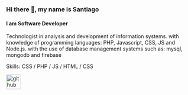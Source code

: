 ### Hi there 👋, my name is Santiago
#### I am Software Developer
Technologist in analysis and development of information systems. with knowledge of programming languages: PHP, Javascript, CSS, JS and Node.js. with the use of database management systems such as: mysql, mongodb and firebase

Skills: CSS / PHP / JS / HTML / CSS



[<img src='https://cdn.jsdelivr.net/npm/simple-icons@3.0.1/icons/github.svg' alt='github' height='40'>](https://github.com/Santiago-F-E)  



